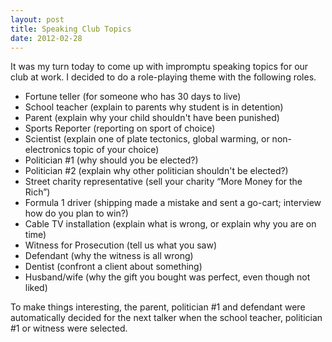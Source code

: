 ```yaml
---
layout: post
title: Speaking Club Topics
date: 2012-02-28
---
```


It was my turn today to come up with impromptu speaking topics for our club at work. I decided to do a role-playing theme with the following roles.

* Fortune teller (for someone who has 30 days to live)
* School teacher (explain to parents why student is in detention)
* Parent (explain why your child shouldn't have been punished)
* Sports Reporter (reporting on sport of choice)
* Scientist (explain one of plate tectonics, global warming, or non-electronics topic of your choice)
* Politician #1 (why should you be elected?)
* Politician #2 (explain why other politician shouldn't be elected?)
* Street charity representative (sell your charity “More Money for the Rich”)
* Formula 1 driver (shipping made a mistake and sent a go-cart; interview how do you plan to win?)
* Cable TV installation (explain what is wrong, or explain why you are on time)
* Witness for Prosecution (tell us what you saw)
* Defendant (why the witness is all wrong)
* Dentist (confront a client about something)
* Husband/wife (why the gift you bought was perfect, even though not liked)

To make things interesting, the parent, politician #1 and defendant were automatically decided for the next talker when the school teacher, politician #1 or witness were selected.